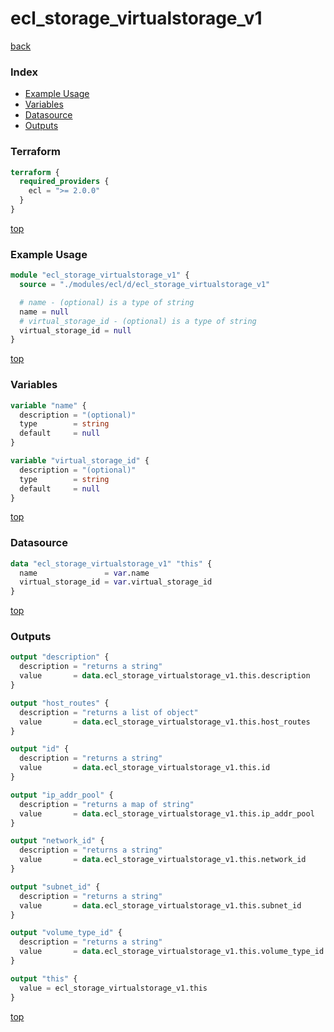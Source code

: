 # ecl_storage_virtualstorage_v1

[back](../ecl.md)

### Index

- [Example Usage](#example-usage)
- [Variables](#variables)
- [Datasource](#datasource)
- [Outputs](#outputs)

### Terraform

```terraform
terraform {
  required_providers {
    ecl = ">= 2.0.0"
  }
}
```

[top](#index)

### Example Usage

```terraform
module "ecl_storage_virtualstorage_v1" {
  source = "./modules/ecl/d/ecl_storage_virtualstorage_v1"

  # name - (optional) is a type of string
  name = null
  # virtual_storage_id - (optional) is a type of string
  virtual_storage_id = null
}
```

[top](#index)

### Variables

```terraform
variable "name" {
  description = "(optional)"
  type        = string
  default     = null
}

variable "virtual_storage_id" {
  description = "(optional)"
  type        = string
  default     = null
}
```

[top](#index)

### Datasource

```terraform
data "ecl_storage_virtualstorage_v1" "this" {
  name               = var.name
  virtual_storage_id = var.virtual_storage_id
}
```

[top](#index)

### Outputs

```terraform
output "description" {
  description = "returns a string"
  value       = data.ecl_storage_virtualstorage_v1.this.description
}

output "host_routes" {
  description = "returns a list of object"
  value       = data.ecl_storage_virtualstorage_v1.this.host_routes
}

output "id" {
  description = "returns a string"
  value       = data.ecl_storage_virtualstorage_v1.this.id
}

output "ip_addr_pool" {
  description = "returns a map of string"
  value       = data.ecl_storage_virtualstorage_v1.this.ip_addr_pool
}

output "network_id" {
  description = "returns a string"
  value       = data.ecl_storage_virtualstorage_v1.this.network_id
}

output "subnet_id" {
  description = "returns a string"
  value       = data.ecl_storage_virtualstorage_v1.this.subnet_id
}

output "volume_type_id" {
  description = "returns a string"
  value       = data.ecl_storage_virtualstorage_v1.this.volume_type_id
}

output "this" {
  value = ecl_storage_virtualstorage_v1.this
}
```

[top](#index)